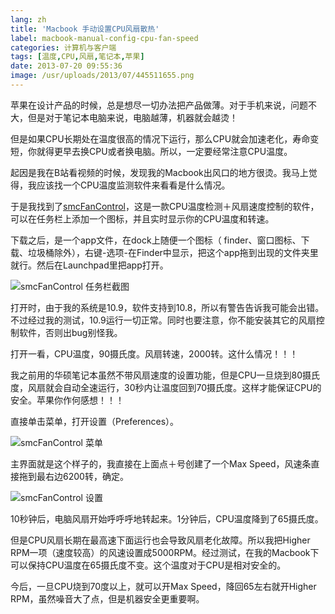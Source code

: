 ```yaml
---
lang: zh
title: 'Macbook 手动设置CPU风扇散热'
label: macbook-manual-config-cpu-fan-speed
categories: 计算机与客户端
tags: [温度,CPU,风扇,笔记本,苹果]
date: 2013-07-20 09:55:36
image: /usr/uploads/2013/07/445511655.png
---
```

苹果在设计产品的时候，总是想尽一切办法把产品做薄。对于手机来说，问题不大，但是对于笔记本电脑来说，电脑越薄，机器就会越烫！

但是如果CPU长期处在温度很高的情况下运行，那么CPU就会加速老化，寿命变短，你就得更早去换CPU或者换电脑。所以，一定要经常注意CPU温度。

起因是我在B站看视频的时候，发现我的Macbook出风口的地方很烫。我马上觉得，我应该找一个CPU温度监测软件来看看是什么情况。

于是我找到了[smcFanControl](http://www.eidac.de/?p=243)，这是一款CPU温度检测＋风扇速度控制的软件，可以在任务栏上添加一个图标，并且实时显示你的CPU温度和转速。

下载之后，是一个app文件，在dock上随便一个图标（ finder、窗口图标、下载、垃圾桶除外），右键-选项-在Finder中显示，把这个app拖到出现的文件夹里就行。然后在Launchpad里把app打开。

![smcFanControl 任务栏截图](/usr/uploads/2013/07/445511655.png)

打开时，由于我的系统是10.9，软件支持到10.8，所以有警告告诉我可能会出错。不过经过我的测试，10.9运行一切正常。同时也要注意，你不能安装其它的风扇控制软件，否则出bug别怪我。

打开一看，CPU温度，90摄氏度。风扇转速，2000转。这什么情况！！！

我之前用的华硕笔记本虽然不带风扇速度的设置功能，但是CPU一旦烧到80摄氏度，风扇就会自动全速运行，30秒内让温度回到70摄氏度。这样才能保证CPU的安全。苹果你作何感想！！！

直接单击菜单，打开设置（Preferences）。

![smcFanControl 菜单](/usr/uploads/2013/07/1980939657.png)

主界面就是这个样子的，我直接在上面点＋号创建了一个Max Speed，风速条直接拖到最右边6200转，确定。

![smcFanControl 设置](/usr/uploads/2013/07/1127560382.png)

10秒钟后，电脑风扇开始呼呼呼地转起来。1分钟后，CPU温度降到了65摄氏度。

但是CPU风扇长期在最高速下面运行也会导致风扇老化故障。所以我把Higher RPM一项（速度较高）的风速设置成5000RPM。经过测试，在我的Macbook下可以保持CPU温度在65摄氏度不变。这个温度对于CPU是相对安全的。

今后，一旦CPU烧到70度以上，就可以开Max Speed，降回65左右就开Higher RPM，虽然噪音大了点，但是机器安全更重要啊。
